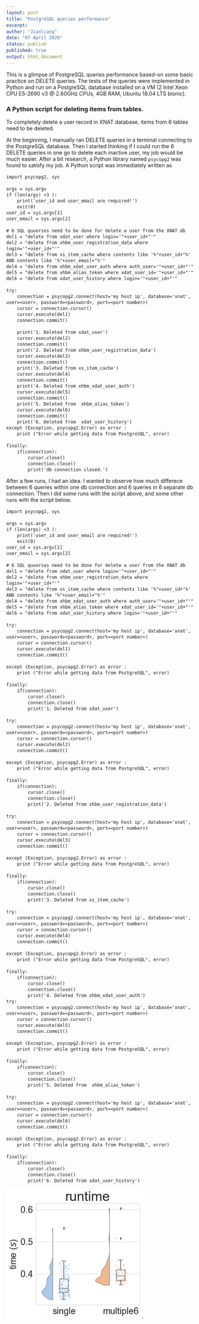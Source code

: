 ```yaml
---
layout: post
title: "PostgreSQL queries performance"
excerpt:  
author: "Jianliang"
date: "07 April 2020"
status: publish
published: true
output: html_document
---
```

 
This is a glimpse of PostgreSQL queries performance based-on some basic practice on DELETE queries. The tests of the queries were implemented in Python and run on a PostgreSQL database installed on a VM (2 Intel Xeon CPU E5-2690 v3 @ 2.60GHz CPUs, 4GB RAM, Ubuntu 18.04 LTS bionic).
 
### A Python script for deleting items from tables.

To completely delete a user record in XNAT database, items from 6 tables need to be deleted.

At the beginning, I manually ran DELETE queries in a terminal connecting to the PostgreSQL database. Then I started thinking if I could run the 6 DELETE 
queries in one go to delete each inactive user, my job would be much easier. After a bit research, a Python library named `psycopg2` was found to satisfy my job. A Python script was immediately written as 

```
import psycopg2, sys

args = sys.argv
if (len(args) <3 ):
    print('user_id and user_email are required!')
    exit(0)
user_id = sys.argv[1]
user_email = sys.argv[2]

# 6 SQL quueries need to be done for delete a user from the XNAT db
del1 = "delete from xdat_user where login='"+user_id+"'"
del2 = "delete from xhbm_user_registration_data where login='"+user_id+"'"
del3 = "delete from xs_item_cache where contents like '%"+user_id+"%' AND contents like '%"+user_email+"%'"
del4 = "delete from xhbm_xdat_user_auth where auth_user='"+user_id+"'"
del5 = "delete from xhbm_alias_token where xdat_user_id='"+user_id+"'"
del6 = "delete from xdat_user_history where login='"+user_id+"'"

try:
    connection = psycopg2.connect(host='my host ip', database='xnat', user=<user>, password=<password>, port=<port number>)
    cursor = connection.cursor()
    cursor.execute(del1)
    connection.commit()

    print('1. Deleted from xdat_user')
    cursor.execute(del2)
    connection.commit()
    print('2. Deleted from xhbm_user_registration_data')
    cursor.execute(del3)
    connection.commit()
    print('3. Deleted from xs_item_cache')
    cursor.execute(del4)
    connection.commit()
    print('4. Deleted from xhbm_xdat_user_auth')
    cursor.execute(del5)
    connection.commit()
    print('5. Deleted from  xhbm_alias_token')
    cursor.execute(del6)
    connection.commit()
    print('6. Deleted from  xdat_user_history')
except (Exception, psycopg2.Error) as error :
    print ("Error while getting data from PostgreSQL", error)

finally:
    if(connection):
        cursor.close()
        connection.close()
        print('db connection closed.')
```

After a few runs, I had an idea. I wanted to observe how much differece between 6 queries within one db connection and 6 queries in 6 separate db connection. Then I did some runs with the script above, and some other runs with the script below.

```
import psycopg2, sys

args = sys.argv
if (len(args) <3 ):
    print('user_id and user_email are required!')
    exit(0)
user_id = sys.argv[1]
user_email = sys.argv[2]

# 6 SQL quueries need to be done for delete a user from the XNAT db
del1 = "delete from xdat_user where login='"+user_id+"'"
del2 = "delete from xhbm_user_registration_data where login='"+user_id+"'"
del3 = "delete from xs_item_cache where contents like '%"+user_id+"%' AND contents like '%"+user_email+"%'"
del4 = "delete from xhbm_xdat_user_auth where auth_user='"+user_id+"'"
del5 = "delete from xhbm_alias_token where xdat_user_id='"+user_id+"'"
del6 = "delete from xdat_user_history where login='"+user_id+"'"

try:
    connection = psycopg2.connect(host='my host ip', database='xnat', user=<user>, password=<password>, port=<port number>)
    cursor = connection.cursor()
    cursor.execute(del1)
    connection.commit()
    
except (Exception, psycopg2.Error) as error :
    print ("Error while getting data from PostgreSQL", error)

finally:
    if(connection):
        cursor.close()
        connection.close()
        print('1. Deleted from xdat_user')
        
try:
    connection = psycopg2.connect(host='my host ip', database='xnat', user=<user>, password=<password>, port=<port number>)
    cursor = connection.cursor()
    cursor.execute(del2)
    connection.commit()

except (Exception, psycopg2.Error) as error :
    print ("Error while getting data from PostgreSQL", error)

finally:
    if(connection):
        cursor.close()
        connection.close()
        print('2. Deleted from xhbm_user_registration_data')

try:
    connection = psycopg2.connect(host='my host ip', database='xnat', user=<user>, password=<password>, port=<port number>)
    cursor = connection.cursor()
    cursor.execute(del3)
    connection.commit()

except (Exception, psycopg2.Error) as error :
    print ("Error while getting data from PostgreSQL", error)

finally:
    if(connection):
        cursor.close()
        connection.close()
        print('3. Deleted from xs_item_cache')

try:
    connection = psycopg2.connect(host='my host ip', database='xnat', user=<user>, password=<password>, port=<port number>)
    cursor = connection.cursor()
    cursor.execute(del4)
    connection.commit()

except (Exception, psycopg2.Error) as error :
    print ("Error while getting data from PostgreSQL", error)

finally:
    if(connection):
        cursor.close()
        connection.close()
        print('4. Deleted from xhbm_xdat_user_auth')
try:
    connection = psycopg2.connect(host='my host ip', database='xnat', user=<user>, password=<password>, port=<port number>)
    cursor = connection.cursor()
    cursor.execute(del5)
    connection.commit()

except (Exception, psycopg2.Error) as error :
    print ("Error while getting data from PostgreSQL", error)

finally:
    if(connection):
        cursor.close()
        connection.close()
        print('5. Deleted from  xhbm_alias_token')

try:
    connection = psycopg2.connect(host='my host ip', database='xnat', user=<user>, password=<password>, port=<port number>)
    cursor = connection.cursor()
    cursor.execute(del6)
    connection.commit()

except (Exception, psycopg2.Error) as error :
    print ("Error while getting data from PostgreSQL", error)

finally:
    if(connection):
        cursor.close()
        connection.close()
        print('6. Deleted from xdat_user_history')
```

![SQL queries perforamce](/figures/psql_performance.png).